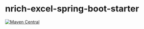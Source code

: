 # nrich-excel-spring-boot-starter

[![Maven Central](https://maven-badges.herokuapp.com/maven-central/net.croz.nrich/nrich-excel-spring-boot-starter/badge.svg?color=blue)](https://maven-badges.herokuapp.com/maven-central/net.croz.nrich/nrich-excel-spring-boot-starter)

